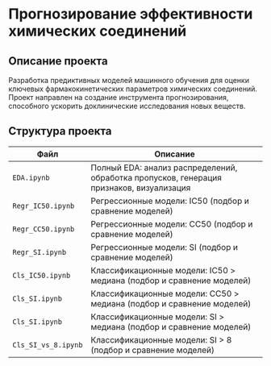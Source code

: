 # Прогнозирование эффективности химических соединений

## Описание проекта
Разработка предиктивных моделей машинного обучения для оценки ключевых фармакокинетических параметров химических соединений. Проект направлен на создание инструмента прогнозирования, способного ускорить доклинические исследования новых веществ.

## Структура проекта
| Файл | Описание                                                                                |
|------|-----------------------------------------------------------------------------------------|
| `EDA.ipynb` | Полный EDA: анализ распределений, обработка пропусков, генерация признаков, визуализация |
| `Regr_IC50.ipynb` | Регрессионные модели: IC50 (подбор и сравнение моделей)                                 |
| `Regr_CC50.ipynb` | Регрессионные модели: CC50 (подбор и сравнение моделей)                                 |
| `Regr_SI.ipynb` | Регрессионные модели: SI (подбор и сравнение моделей)                                   |
| `Cls_IC50.ipynb` | Классификационные модели: IC50 > медиана (подбор и сравнение моделей)                   |
| `Cls_SI.ipynb` | Классификационные модели: CC50 > медиана (подбор и сравнение моделей)                   |
| `Cls_SI.ipynb` | Классификационные модели: SI > медиана (подбор и сравнение моделей)                     |
| `Cls_SI_vs_8.ipynb` | Классификационные модели: SI > 8 (подбор и сравнение моделей)                           |
